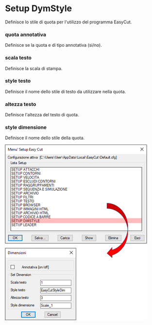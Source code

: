 # Setup DymStyle

Definisce lo stile di quota per l'utilizzo del programma EasyCut.

### quota annotativa

Definisce se la quota e di tipo annotativa (si/no).

### scala testo

Definisce la scala di stampa.

### style testo

Definisce il nome dello stile di testo da utilizzare nella quota.

### altezza testo

Definisce l'altezza del testo di quota.

### style dimensione

Definisce il nome dello stile della quota.

![Setup DymStyle](/public/setup/menu-setup/setup-dymstyle.png)
